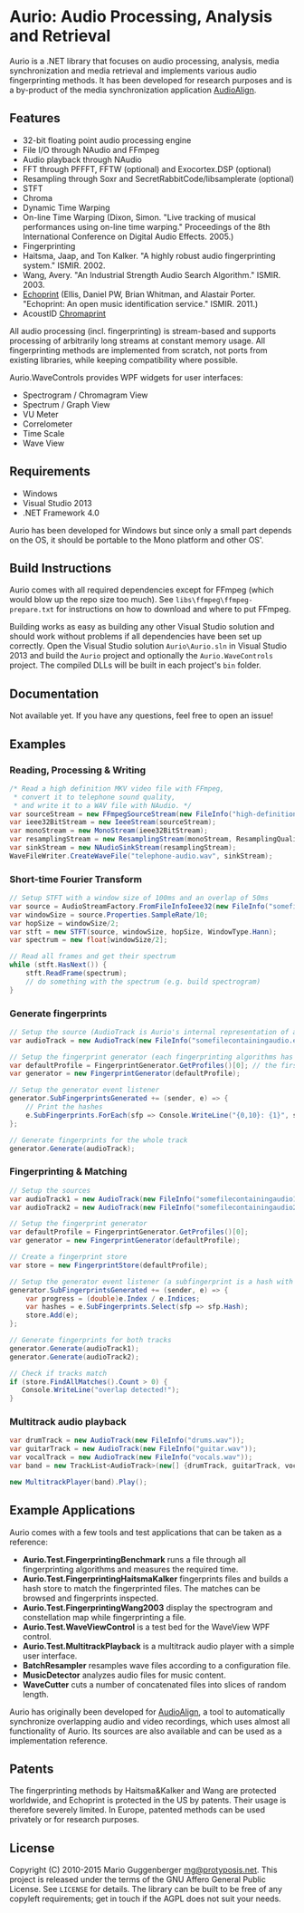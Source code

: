 Aurio: Audio Processing, Analysis and Retrieval
===============================================

Aurio is a .NET library that focuses on audio processing, analysis, media synchronization and media retrieval and implements various audio fingerprinting methods. It has been developed for research purposes and is a by-product of the media synchronization application [AudioAlign](https://github.com/protyposis/AudioAlign).


Features
--------

* 32-bit floating point audio processing engine
* File I/O through NAudio and FFmpeg
* Audio playback through NAudio
* FFT through PFFFT, FFTW (optional) and Exocortex.DSP (optional)
* Resampling through Soxr and SecretRabbitCode/libsamplerate (optional)
* STFT
* Chroma
* Dynamic Time Warping
* On-line Time Warping (Dixon, Simon. "Live tracking of musical performances using on-line time warping." Proceedings of the 8th International Conference on Digital Audio Effects. 2005.)
* Fingerprinting
 *  Haitsma, Jaap, and Ton Kalker. "A highly robust audio fingerprinting system." ISMIR. 2002.
 *  Wang, Avery. "An Industrial Strength Audio Search Algorithm." ISMIR. 2003.
 *  [Echoprint](http://echoprint.me/codegen) (Ellis, Daniel PW, Brian Whitman, and Alastair Porter. "Echoprint: An open music identification service." ISMIR. 2011.)
 *  AcoustID [Chromaprint](https://acoustid.org/chromaprint)

All audio processing (incl. fingerprinting) is stream-based and supports processing of arbitrarily long streams at constant memory usage. All fingerprinting methods are implemented from scratch, not ports from existing libraries, while keeping compatibility where possible.

Aurio.WaveControls provides WPF widgets for user interfaces:

* Spectrogram / Chromagram View
* Spectrum / Graph View
* VU Meter
* Correlometer
* Time Scale
* Wave View


Requirements
------------

* Windows
* Visual Studio 2013
* .NET Framework 4.0

Aurio has been developed for Windows but since only a small part depends on the OS, it should be portable to the Mono platform and other OS'.


Build Instructions
------------------

Aurio comes with all required dependencies except for FFmpeg (which would blow up the repo size too much). See `libs\ffmpeg\ffmpeg-prepare.txt` for instructions on how to download and where to put FFmpeg.

Building works as easy as building any other Visual Studio solution and should work without problems if all dependencies have been set up correctly. Open the Visual Studio solution `Aurio\Aurio.sln` in Visual Studio 2013 and build the `Aurio` project and optionally the `Aurio.WaveControls` project. The compiled DLLs will be built in each project's `bin` folder.


Documentation
-------------

Not available yet. If you have any questions, feel free to open an issue!


Examples
--------

### Reading, Processing & Writing

```csharp
/* Read a high definition MKV video file with FFmpeg,
 * convert it to telephone sound quality,
 * and write it to a WAV file with NAudio. */
var sourceStream = new FFmpegSourceStream(new FileInfo("high-definition-video.mkv"));
var ieee32BitStream = new IeeeStream(sourceStream);
var monoStream = new MonoStream(ieee32BitStream);
var resamplingStream = new ResamplingStream(monoStream, ResamplingQuality.Low, 8000);
var sinkStream = new NAudioSinkStream(resamplingStream);
WaveFileWriter.CreateWaveFile("telephone-audio.wav", sinkStream);
```

### Short-time Fourier Transform

```csharp
// Setup STFT with a window size of 100ms and an overlap of 50ms
var source = AudioStreamFactory.FromFileInfoIeee32(new FileInfo("somefilecontainingaudio.ext"));
var windowSize = source.Properties.SampleRate/10;
var hopSize = windowSize/2;
var stft = new STFT(source, windowSize, hopSize, WindowType.Hann);
var spectrum = new float[windowSize/2];

// Read all frames and get their spectrum
while (stft.HasNext()) {
    stft.ReadFrame(spectrum);
    // do something with the spectrum (e.g. build spectrogram)
}
```

### Generate fingerprints

```csharp
// Setup the source (AudioTrack is Aurio's internal representation of an audio file)
var audioTrack = new AudioTrack(new FileInfo("somefilecontainingaudio.ext"));

// Setup the fingerprint generator (each fingerprinting algorithms has its own namespace but works the same)
var defaultProfile = FingerprintGenerator.GetProfiles()[0]; // the first one is always the default profile
var generator = new FingerprintGenerator(defaultProfile);

// Setup the generator event listener
generator.SubFingerprintsGenerated += (sender, e) => {
    // Print the hashes
    e.SubFingerprints.ForEach(sfp => Console.WriteLine("{0,10}: {1}", sfp.Index, sfp.Hash));
};

// Generate fingerprints for the whole track
generator.Generate(audioTrack);
```

### Fingerprinting & Matching

```csharp
// Setup the sources
var audioTrack1 = new AudioTrack(new FileInfo("somefilecontainingaudio1.ext"));
var audioTrack2 = new AudioTrack(new FileInfo("somefilecontainingaudio2.ext"));

// Setup the fingerprint generator
var defaultProfile = FingerprintGenerator.GetProfiles()[0];
var generator = new FingerprintGenerator(defaultProfile);

// Create a fingerprint store
var store = new FingerprintStore(defaultProfile);

// Setup the generator event listener (a subfingerprint is a hash with its temporal index)
generator.SubFingerprintsGenerated += (sender, e) => {
    var progress = (double)e.Index / e.Indices;
    var hashes = e.SubFingerprints.Select(sfp => sfp.Hash);
    store.Add(e);
};

// Generate fingerprints for both tracks
generator.Generate(audioTrack1);
generator.Generate(audioTrack2);

// Check if tracks match
if (store.FindAllMatches().Count > 0) {
   Console.WriteLine("overlap detected!");
}
```

### Multitrack audio playback

```csharp
var drumTrack = new AudioTrack(new FileInfo("drums.wav"));
var guitarTrack = new AudioTrack(new FileInfo("guitar.wav"));
var vocalTrack = new AudioTrack(new FileInfo("vocals.wav"));
var band = new TrackList<AudioTrack>(new[] {drumTrack, guitarTrack, vocalTrack});

new MultitrackPlayer(band).Play();
```

Example Applications
--------------------

Aurio comes with a few tools and test applications that can be taken as a reference:

* **Aurio.Test.FingerprintingBenchmark** runs a file through all fingerprinting algorithms and measures the required time.
* **Aurio.Test.FingerprintingHaitsmaKalker** fingerprints files and builds a hash store to match the fingerprinted files. The matches can be browsed and fingerprints inspected.
* **Aurio.Test.FingerprintingWang2003** display the spectrogram and constellation map while fingerprinting a file.
* **Aurio.Test.WaveViewControl** is a test bed for the WaveView WPF control.
* **Aurio.Test.MultitrackPlayback** is a multitrack audio player with a simple user interface.
* **BatchResampler** resamples wave files according to a configuration file.
* **MusicDetector** analyzes audio files for music content.
* **WaveCutter** cuts a number of concatenated files into slices of random length.

Aurio has originally been developed for [AudioAlign](https://github.com/protyposis/AudioAlign), a tool to automatically synchronize overlapping audio and video recordings, which uses almost all functionality of Aurio. Its sources are also available and can be used as a implementation reference.


Patents
-------

The fingerprinting methods by Haitsma&Kalker and Wang are protected worldwide, and Echoprint is protected in the US by patents. Their usage is therefore severely limited. In Europe, patented methods can be used privately or for research purposes.


License
-------

Copyright (C) 2010-2015 Mario Guggenberger <mg@protyposis.net>.
This project is released under the terms of the GNU Affero General Public License. See `LICENSE` for details. The library can be built to be free of any copyleft requirements; get in touch if the AGPL does not suit your needs.
